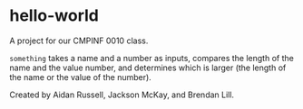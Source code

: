# hello-world
A project for our CMPINF 0010 class. 

`something` takes a name and a number as inputs, compares the length of the name and the value number, and determines which is larger (the length of the name or the value of the number).

Created by Aidan Russell, Jackson McKay, and Brendan Lill.
